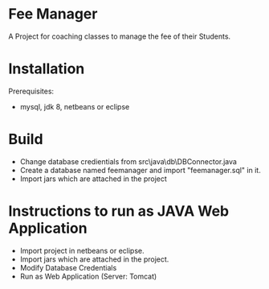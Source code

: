 # Fee Manager
A Project for coaching classes to manage the fee of their Students.

# Installation
 Prerequisites:

 - mysql, jdk 8, netbeans or eclipse 

# Build

- Change database credientials from src\java\db\DBConnector.java
- Create a database named feemanager and import "feemanager.sql" in it.
- Import jars which are attached in the project

# Instructions to run as JAVA Web Application

- Import project in netbeans or eclipse.
- Import jars which are attached in the project.
- Modify Database Credentials
- Run as Web Application (Server: Tomcat)
